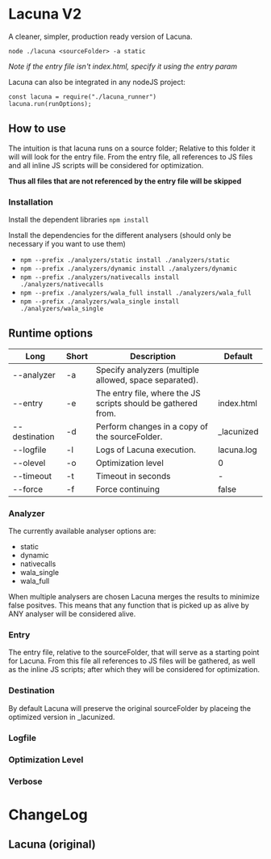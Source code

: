 # Lacuna V2
A cleaner, simpler, production ready version of Lacuna.

`node ./lacuna <sourceFolder> -a static`

_Note if the entry file isn't index.html, specify it using the entry param_


Lacuna can also be integrated in any nodeJS project:
```nodejs
const lacuna = require("./lacuna_runner")
lacuna.run(runOptions);
```

## How to use
The intuition is that lacuna runs on a source folder; Relative to this folder 
it will will look for the entry file. From the entry file, all references to 
JS files and all inline JS scripts will be considered for optimization.

__Thus all files that are not referenced by the entry file will be skipped__

### Installation
Install the dependent libraries `npm install`

Install the dependencies for the different analysers (should only be necessary
if you want to use them)
- `npm --prefix ./analyzers/static install ./analyzers/static`
- `npm --prefix ./analyzers/dynamic install ./analyzers/dynamic`
- `npm --prefix ./analyzers/nativecalls install ./analyzers/nativecalls`
- `npm --prefix ./analyzers/wala_full install ./analyzers/wala_full`
- `npm --prefix ./analyzers/wala_single install ./analyzers/wala_single`

## Runtime options

| Long          | Short | Description                                                    | Default                  |
|---------------|-------|----------------------------------------------------------------|--------------------------|
| --analyzer    | -a    | Specify analyzers (multiple allowed, space separated).         | <REQUIRED>               |
| --entry       | -e    | The entry file, where the JS scripts should be gathered from.  | index.html               |
| --destination | -d    | Perform changes in a copy of the sourceFolder.                 | <sourceFolder>_lacunized |
| --logfile     | -l    | Logs of Lacuna execution.                                      | lacuna.log               |
| --olevel      | -o    | Optimization level                                             | 0                        |
| --timeout     | -t    | Timeout in seconds                                             | -                        |
| --force       | -f    | Force continuing                                               | false                    |

### Analyzer
The currently available analyser options are:
- static
- dynamic
- nativecalls
- wala_single
- wala_full

When multiple analysers are chosen Lacuna merges the results to minimize false
positves. This means that any function that is picked up as alive by ANY 
analyser will be considered alive.

### Entry
The entry file, relative to the sourceFolder, that will serve as a starting 
point for Lacuna. From this file all references to JS files will be gathered,
as well as the inline JS scripts; after which they will be considered for 
optimization.

### Destination
By default Lacuna will preserve the original sourceFolder by placeing the 
optimized version in <sourceFolder>_lacunized.


### Logfile

### Optimization Level

### Verbose

# ChangeLog

## Lacuna (original)
